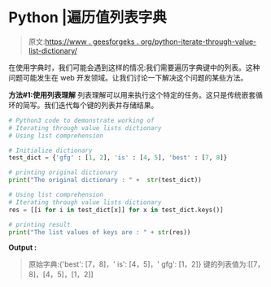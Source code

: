 # Python |遍历值列表字典

> 原文:[https://www . geesforgeks . org/python-iterate-through-value-list-dictionary/](https://www.geeksforgeeks.org/python-iterate-through-value-lists-dictionary/)

在使用字典时，我们可能会遇到这样的情况:我们需要遍历字典键中的列表。这种问题可能发生在 web 开发领域。让我们讨论一下解决这个问题的某些方法。

**方法#1:使用列表理解**
列表理解可以用来执行这个特定的任务。这只是传统嵌套循环的简写。我们迭代每个键的列表并存储结果。

```py
# Python3 code to demonstrate working of
# Iterating through value lists dictionary
# Using list comprehension

# Initialize dictionary
test_dict = {'gfg' : [1, 2], 'is' : [4, 5], 'best' : [7, 8]}

# printing original dictionary
print("The original dictionary : " +  str(test_dict))

# Using list comprehension
# Iterating through value lists dictionary
res = [[i for i in test_dict[x]] for x in test_dict.keys()]

# printing result 
print("The list values of keys are : " + str(res))
```

**Output :**

> 原始字典:{'best': [7，8]，' is': [4，5]，' gfg': [1，2]}
> 键的列表值为:[[7，8]，[4，5]，[1，2]]